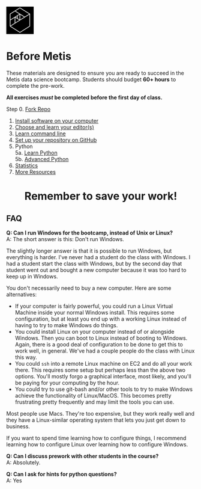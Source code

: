 ![Metis logo](img/metis.png)

# Before Metis

These materials are designed to ensure you are ready to succeed in the
Metis data science bootcamp. Students should budget **60+ hours** to complete the pre-work.

**All exercises _must_ be completed before the first day of class.**

 Step 0. [Fork Repo](00-fork_repo.md)
 1. [Install software on your computer](01-install.md)
 2. [Choose and learn your editor(s)](02-editors.md)
 3. [Learn command line](03-command_line.md)  
 4. [Set up your repository on GitHub](04-set_up_repo.md)
 5. Python  
 5a. [Learn Python](05a-python.md)  
 5b. [Advanced Python](05b-python_advanced.md)  
 6. [Statistics](06-statistics.md)
 7. [More Resources](07-more_resources.md)

<h1 style='text-align: center;'>Remember to save your work!</h1>

## FAQ

**Q:  Can I run Windows for the bootcamp, instead of Unix or Linux?**  
A: The short answer is this: Don't run Windows.

The slightly longer answer is that it is possible to run Windows, but everything is harder. I've never had a student do the class with Windows. I had a student start the class with Windows, but by the second day that student went out and bought a new computer because it was too hard to keep up in Windows.

You don't necessarily need to buy a new computer. Here are some alternatives:

 * If your computer is fairly powerful, you could run a Linux Virtual Machine inside your normal Windows install. This requires some configuration, but at least you end up with a working Linux instead of having to try to make Windows do things.
 * You could install Linux on your computer instead of or alongside Windows. Then you can boot to Linux instead of booting to Windows. Again, there is a good deal of configuration to be done to get this to work well, in general. We've had a couple people do the class with Linux this way.
 * You could `ssh` into a remote Linux machine on EC2 and do all your work there. This requires some setup but perhaps less than the above two options. You'll mostly forgo a graphical interface, most likely, and you'll be paying for your computing by the hour.
 * You could try to use git-bash and/or other tools to try to make Windows achieve the functionality of Linux/MacOS. This becomes pretty frustrating pretty frequently and may limit the tools you can use.

Most people use Macs. They're too expensive, but they work really well and they have a Linux-similar operating system that lets you just get down to business.

If you want to spend time learning how to configure things, I recommend learning how to configure Linux over learning how to configure Windows.

**Q:  Can I discuss prework with other students in the course?**  
A:   Absolutely.

**Q:  Can I ask for hints for python questions?**  
A:  Yes

